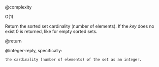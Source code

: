 @complexity

O(1)


Return the sorted set cardinality (number of elements). If the _key_ does no
exist 0 is returned, like for empty sorted sets.

@return

@integer-reply, specifically:

`the cardinality (number of elements) of the set as an integer.`



[1]: /p/redis/wiki/ReplyTypes